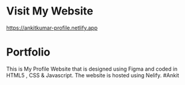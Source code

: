 # Visit My Website
https://ankitkumar-profile.netlify.app
# Portfolio
This is My Profile Website that is designed using Figma and coded in HTML5 , CSS & Javascript. 
The website is hosted using Nelify.
#Ankit
